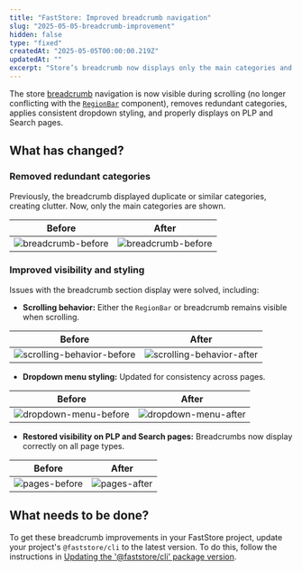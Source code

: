 ```yaml
---
title: "FastStore: Improved breadcrumb navigation"
slug: "2025-05-05-breadcrumb-improvement"
hidden: false
type: "fixed"
createdAt: "2025-05-05T00:00:00.219Z"
updatedAt: ""
excerpt: "Store’s breadcrumb now displays only the main categories and has consistent styling on all pages."
---
```


The store [breadcrumb](https://developers.vtex.com/docs/guides/faststore/molecules-breadcrumb) navigation is now visible during scrolling (no longer conflicting with the [`RegionBar`](https://developers.vtex.com/docs/guides/faststore/molecules-region-bar) component), removes redundant categories, applies consistent dropdown styling, and properly displays on PLP and Search pages.

## What has changed?

### Removed redundant categories

Previously, the breadcrumb displayed duplicate or similar categories, creating clutter. Now, only the main categories are shown.

| **Before** | **After** |
| ---------- | --------- |
| ![breadcrumb-before](https://vtexhelp.vtexassets.com/assets/docs/src/breadcrumb-before___e791d461cb57e09677e1604e0d77bb16.png) | ![breadcrumb-before](https://vtexhelp.vtexassets.com/assets/docs/src/breadcrumb-after___976fccfc280cda9cb3dd962e9e707b7c.png) |

### Improved visibility and styling

Issues with the breadcrumb section display were solved, including:

- **Scrolling behavior:** Either the `RegionBar` or breadcrumb remains visible when scrolling.

| **Before** | **After** |
| ---------- | --------- |
| ![scrolling-behavior-before](https://vtexhelp.vtexassets.com/assets/docs/src/scrolling-behavior-before___f5ac656bb56e19bd9f7737c75d43302e.png) | ![scrolling-behavior-after](https://vtexhelp.vtexassets.com/assets/docs/src/scrolling-behavior-after___8b840a4d795738ee2d93716514e2d291.png) |

- **Dropdown menu styling:** Updated for consistency across pages.

| **Before** | **After** |
| ---------- | --------- |
| ![dropdown-menu-before](https://vtexhelp.vtexassets.com/assets/docs/src/dropdown-menu-before___f885a2989e42f8882900305330ac4293.png) | ![dropdown-menu-after](https://vtexhelp.vtexassets.com/assets/docs/src/dropdown-menu-after___6cb408f330e4cec509b6f5490cf16f3f.png) |

- **Restored visibility on PLP and Search pages:** Breadcrumbs now display correctly on all page types.

| **Before** | **After** |
| ---------- | --------- |
| ![pages-before](https://vtexhelp.vtexassets.com/assets/docs/src/pages-before___86d8c3545de88349f492b2fb14409d5d.png) | ![pages-after](https://vtexhelp.vtexassets.com/assets/docs/src/pages-after___30f9becdaea4ae58d41338606f854e78.png) |

## What needs to be done?

To get these breadcrumb improvements in your FastStore project, update your project's `@faststore/cli` to the latest version. To do this, follow the instructions in [Updating the '@faststore/cli' package version](https://developers.vtex.com/docs/guides/faststore/project-structure-updating-the-cli-package-version).
